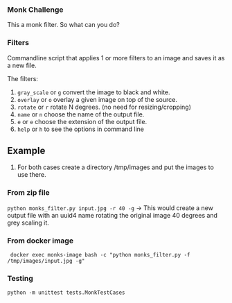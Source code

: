 ### Monk Challenge

This a monk filter. So what can you do?

### Filters

Commandline script that applies 1 or more filters to an image and saves it as a new file. 

The filters:

1. `gray_scale` or `g` convert the image to black and white.
2. `overlay` or `o` overlay a given image on top of the source.
3. `rotate` or `r` rotate N degrees. (no need for resizing/cropping)
4. `name` or `n` choose the name of the output file.
5. `e` or `e` choose the extension of the output file.
6. `help` or `h` to see the options in command line

## Example

1. For both cases create a directory /tmp/images and put the images to use there.

### From zip file
`python monks_filter.py input.jpg -r 40 -g` -> This would create a new output file with an uuid4 name rotating 
the original image 40 degrees and grey scaling it.


### From docker image

` docker exec monks-image bash -c "python monks_filter.py -f /tmp/images/input.jpg -g"`

### Testing 

`python -m unittest tests.MonkTestCases`




